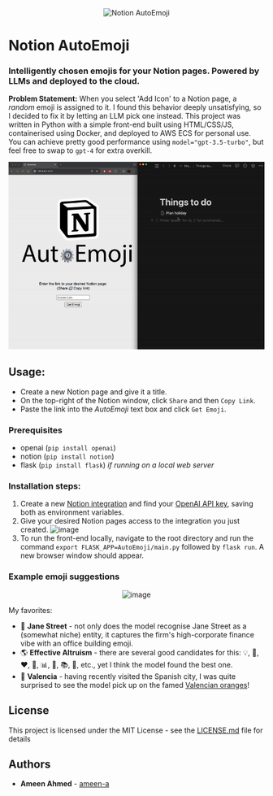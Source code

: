 <div align="center">
  <img src="https://github.com/ameen-a/AutoEmoji/assets/7096331/3923ce1e-40da-4532-a3b8-8155def4b438" alt="Notion AutoEmoji", width="650">
</div>


# Notion AutoEmoji
### Intelligently chosen emojis for your Notion pages. Powered by LLMs and deployed to the cloud. 

**Problem Statement:** When you select 'Add Icon' to a Notion page, a _random_ emoji is assigned to it. I found this behavior deeply unsatisfying, so I decided to fix it by letting an LLM pick one instead. 
This project was written in Python with a simple front-end built using HTML/CSS/JS, containerised using Docker, and deployed to AWS ECS for personal use. You can achieve pretty good performance using `model="gpt-3.5-turbo"`, but feel free to swap to `gpt-4` for extra overkill. 

<div align="center">
  <img src="https://raw.githubusercontent.com/ameen-a/AutoEmoji/main/AutoEmoji/assets/AutoEmoji%20gif.gif" alt="Usage demonstration", width="700">
</div>

## Usage:
- Create a new Notion page and give it a title.
- On the top-right of the Notion window, click `Share` and then `Copy Link`.
- Paste the link into the _AutoEmoji_ text box and click `Get Emoji`.


### Prerequisites
- openai (`pip install openai`)
- notion (`pip install notion`)
- flask (`pip install flask`) _if running on a local web server_


### Installation steps:
1. Create a new [Notion integration](https://www.notion.so/my-integrations) and find your [OpenAI API key](https://platform.openai.com/api-keys), saving both as environment variables.
2. Give your desired Notion pages access to the integration you just created. <img width="500" alt="image" src="https://github.com/ameen-a/AutoEmoji/assets/7096331/6bfb3230-b5b7-4ddd-add7-0fce64a07628">
3. To run the front-end locally, navigate to the root directory and run the command `export FLASK_APP=AutoEmoji/main.py` followed by `flask run`. A new browser window should appear. 

### Example emoji suggestions

<div align="center">
  <img width="500" alt="image" src="https://github.com/ameen-a/AutoEmoji/assets/7096331/df9c9df1-cec6-4629-8ee0-19aedee139f8">
</div>

My favorites: 
- 🏢 **Jane Street** - not only does the model recognise Jane Street as a (somewhat niche) entity, it captures the firm's high-corporate finance vibe with an office building emoji.
- 🌎 **Effective Altruism** - there are several good candidates for this: 💡, 🤝, ❤, 🔬, 📊, 🧠, 📚, 💸, etc., yet I think the model found the best one.
- 🍊 **Valencia** - having recently visited the Spanish city, I was quite surprised to see the model pick up on the famed [Valencian oranges](https://relocationservicesvalencia.com/oranges-in-valencia-fun-facts/)! 



## License

This project is licensed under the MIT License - see the [LICENSE.md](LICENSE.md) file for details


## Authors

* **Ameen Ahmed** - [ameen-a](https://github.com/ameen-a)

